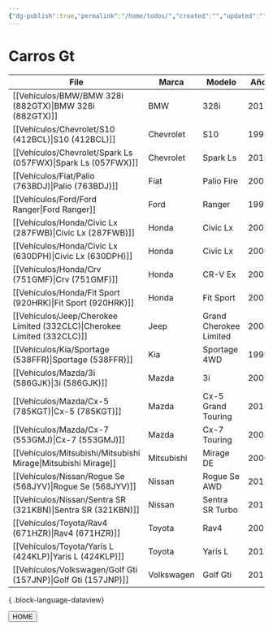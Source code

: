 ```yaml
---
{"dg-publish":true,"permalink":"/home/todos/","created":"","updated":""}
---
```




# Carros Gt


| File                                                                       | Marca      | Modelo                 | Año  |
| -------------------------------------------------------------------------- | ---------- | ---------------------- | ---- |
| [[Vehículos/BMW/BMW 328i (882GTX)\|BMW 328i (882GTX)]]                  | BMW        | 328i                   | 2011 |
| [[Vehículos/Chevrolet/S10 (412BCL)\|S10 (412BCL)]]                      | Chevrolet  | S10                    | 1999 |
| [[Vehículos/Chevrolet/Spark Ls (057FWX)\|Spark Ls (057FWX)]]            | Chevrolet  | Spark Ls               | 2014 |
| [[Vehículos/Fiat/Palio (763BDJ)\|Palio (763BDJ)]]                       | Fiat       | Palio Fire             | 2005 |
| [[Vehículos/Ford/Ford Ranger\|Ford Ranger]]                             | Ford       | Ranger                 | 1993 |
| [[Vehículos/Honda/Civic Lx (287FWB)\|Civic Lx (287FWB)]]                | Honda      | Civic Lx               | 2007 |
| [[Vehículos/Honda/Civic Lx (630DPH)\|Civic Lx (630DPH)]]                | Honda      | Civic Lx               | 2000 |
| [[Vehículos/Honda/Crv (751GMF)\|Crv (751GMF)]]                          | Honda      | CR-V Ex                | 2005 |
| [[Vehículos/Honda/Fit Sport (920HRK)\|Fit Sport (920HRK)]]              | Honda      | Fit Sport              | 2008 |
| [[Vehículos/Jeep/Cherokee Límited (332CLC)\|Cherokee Límited (332CLC)]] | Jeep       | Grand Cherokee Limited | 2004 |
| [[Vehículos/Kia/Sportage (538FFR)\|Sportage (538FFR)]]                  | Kia        | Sportage 4WD           | 1999 |
| [[Vehículos/Mazda/3i (586GJK)\|3i (586GJK)]]                            | Mazda      | 3i                     | 2006 |
| [[Vehículos/Mazda/Cx-5 (785KGT)\|Cx-5 (785KGT)]]                        | Mazda      | Cx-5 Grand Touring     | 2018 |
| [[Vehículos/Mazda/Cx-7 (553GMJ)\|Cx-7 (553GMJ)]]                        | Mazda      | Cx-7 Touring           | 2008 |
| [[Vehículos/Mitsubishi/Mitsubishi Mirage\|Mitsubishi Mirage]]           | Mitsubishi | Mirage DE              | 2000 |
| [[Vehículos/Nissan/Rogue Se (568JYV)\|Rogue Se (568JYV)]]               | Nissan     | Rogue Se AWD           | 2013 |
| [[Vehículos/Nissan/Sentra SR (321KBN)\|Sentra SR (321KBN)]]             | Nissan     | Sentra SR Turbo        | 2017 |
| [[Vehículos/Toyota/Rav4 (671HZR)\|Rav4 (671HZR)]]                       | Toyota     | Rav4                   | 2001 |
| [[Vehículos/Toyota/Yaris L (424KLP)\|Yaris L (424KLP)]]                 | Toyota     | Yaris L                | 2019 |
| [[Vehículos/Volkswagen/Golf Gti (157JNP)\|Golf Gti (157JNP)]]           | Volkswagen | Golf Gti               | 2013 |

{ .block-language-dataview}

<a href="obsidian://open?vault=Carros%20Gt&file=Home%2FHome"><button class="btn success">HOME</button></a>

